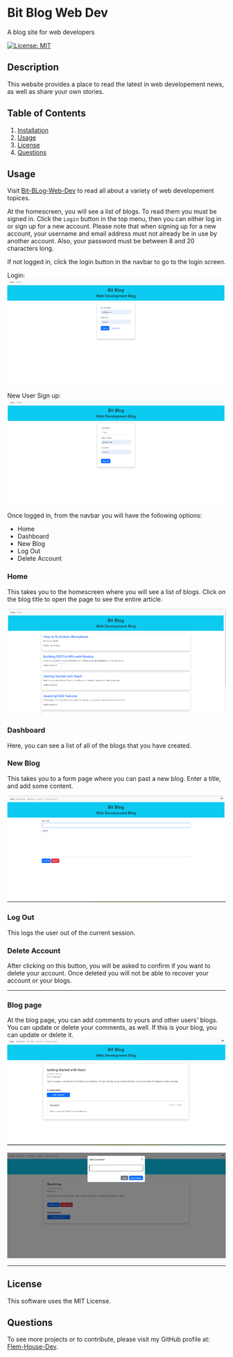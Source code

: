 # Bit Blog Web Dev
  A blog site for web developers</br>

  [![License: MIT](https://img.shields.io/badge/License-MIT-yellow.svg)](https://opensource.org/licenses/MIT)
  ## Description
  This website provides a place to read the latest in web developement news, as well as share your own stories.
  ## Table of Contents

  1. [Installation](#Installation)
  2. [Usage](#Usage)
  3. [License](#License)
  4. [Questions](#Questions)
  
  ## Usage
  Visit [Bit-BLog-Web-Dev](https://bit-blog-web-dev.onrender.com) to read all about a variety of web developement topices. 

  At the homescreen, you will see a list of blogs. To read them you must be signed in. Click the `Login` button in the top menu, then you can either log in or sign up 
  for a new account. Please note that when signing up for a new account, your username and email address must not already be in use by another account. Also, your password must be between 8 and 20 characters long.

  If not logged in, click the login button in the navbar to go to the login screen.

  Login:</br>
  ![Login](./assets/images/login.PNG)

  New User Sign up:</br>
  ![Sign-up](./assets/images/signup.PNG)

  Once logged in, from the navbar you will have the following options:
  - Home
  - Dashboard
  - New Blog
  - Log Out
  - Delete Account

  ### Home
  This takes you to the homescreen where you will see a list of blogs. Click on the blog title to open the page to see the entire article.

   ![Homepage](./assets/images/homepage.PNG)

  ### Dashboard
  Here, you can see a list of all of the blogs that you have created.

  ### New Blog
  This takes you to a form page where you can past a new blog. Enter a title, and add some content.

  ![New-BLog-Form](./assets/images/blogform.PNG)

  ### Log Out
  This logs the user out of the current session.

  ### Delete Account
  After clicking on this button, you will be asked to confirm if you want to delete your account. Once deleted you will not be able to recover your account or your blogs.

  ---
  ### Blog page
  At the blog page, you can add comments to yours and other users' blogs. You can update or delete your comments, as well. If this is your blog, you can update or delete it.
   ![Blog-Page](./assets/images/blagpage1.PNG)

   ![Add-comment](./assets/images/addcomment.PNG)

  ***

  ## License
  This software uses the MIT License.
  ## Questions
  To see more projects or to contribute, please visit my GitHub profile at: [Flem-House-Dev](https://github.com/Flem-House-Dev).
